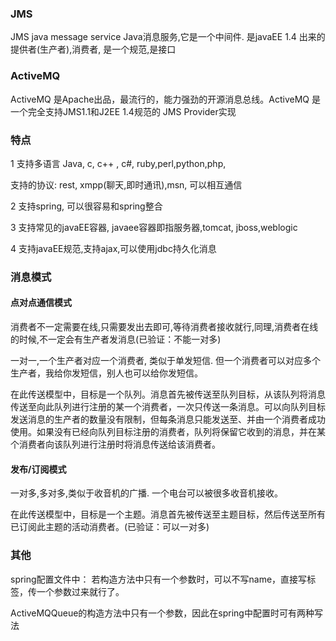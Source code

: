 ### JMS
JMS java message service Java消息服务,它是一个中间件.
是javaEE 1.4 出来的
提供者(生产者),消费者, 是一个规范,是接口

### ActiveMQ
ActiveMQ 是Apache出品，最流行的，能力强劲的开源消息总线。ActiveMQ 是一个完全支持JMS1.1和J2EE 1.4规范的 JMS Provider实现

### 特点

 1
支持多语言  Java, c, c++ , c#, ruby,perl,python,php,

支持的协议: rest, xmpp(聊天,即时通讯),msn, 可以相互通信

2 支持spring, 可以很容易和spring整合

3 支持常见的javaEE容器, javaee容器即指服务器,tomcat, jboss,weblogic

4 支持javaEE规范,支持ajax,可以使用jdbc持久化消息

### 消息模式

#### 点对点通信模式
消费者不一定需要在线,只需要发出去即可,等待消费者接收就行,同理,消费者在线的时候,不一定会有生产者发消息(已验证：不能一对多)

一对一,一个生产者对应一个消费者, 类似于单发短信.  但一个消费者可以对应多个生产者，我给你发短信，别人也可以给你发短信。

在此传送模型中，目标是一个队列。消息首先被传送至队列目标，从该队列将消息传送至向此队列进行注册的某一个消费者，一次只传送一条消息。可以向队列目标发送消息的生产者的数量没有限制，但每条消息只能发送至、并由一个消费者成功使用。如果没有已经向队列目标注册的消费者，队列将保留它收到的消息，并在某个消费者向该队列进行注册时将消息传送给该消费者。

#### 发布/订阅模式
一对多,多对多,类似于收音机的广播. 一个电台可以被很多收音机接收。

在此传送模型中，目标是一个主题。消息首先被传送至主题目标，然后传送至所有已订阅此主题的活动消费者。(已验证：可以一对多)


### 其他
spring配置文件中：
若构造方法中只有一个参数时，可以不写name，直接写<value>标签，传一个参数过来就行了。

ActiveMQQueue的构造方法中只有一个参数，因此在spring中配置时可有两种写法

